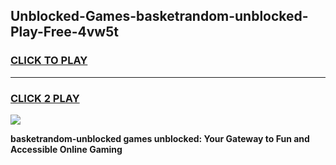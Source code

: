 
## Unblocked-Games-basketrandom-unblocked-Play-Free-4vw5t
<h3>
<a href="https://premium76.site?title=basketrandom-unblocked&ref=20M">CLICK TO PLAY</a></h3>
<hr>

<h3>
<a href="https://premium76.site?title=basketrandom-unblocked&ref=20M">CLICK 2 PLAY</a>
  
</h3>

<a href="https://premium76.site?title=basketrandom-unblocked&ref=19M"><img src="https://clearcache.store/games.png"></a>


**basketrandom-unblocked games unblocked: Your Gateway to Fun and Accessible Online Gaming**
